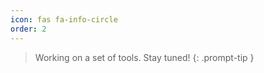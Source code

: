 ```yaml
---
icon: fas fa-info-circle
order: 2
---
```


<!-- markdownlint-capture -->
<!-- markdownlint-disable -->

> Working on a set of tools. Stay tuned!
{: .prompt-tip }

<!-- markdownlint-restore -->
